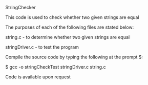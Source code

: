 StringChecker

This code is used to check whether two given strings are equal

The purposes of each of the following files are stated below:


string.c - to determine whether two given strings are equal

stringDriver.c - to test the program


Compile the source code by typing the following at the prompt $:

$ gcc -o stringCheckTest stringDriver.c string.c

Code is available upon request
